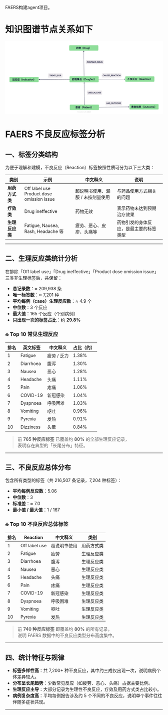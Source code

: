 FAERS构建agent项目。

# 知识图谱节点关系如下

![FAERS 知识图谱结构](./images/FAERS知识图谱节点关系.png)



#  FAERS 不良反应标签分析

## 一、标签分类结构

为便于理解和建模，不良反应（Reaction）标签按照性质可分为以下三大类：

| 类别 | 示例 | 中文释义 | 说明 |
|------|------|----------|------|
| **用药方式类** | Off label use<br>Product dose omission issue | 超说明书使用、漏服 / 未按剂量使用 | 与药品使用方式相关的问题 |
| **疗效类** | Drug ineffective | 药物无效 | 表示药物未达到预期治疗效果 |
| **生理反应类** | Fatigue, Nausea, Rash, Headache 等 | 疲劳、恶心、皮疹、头痛等 | 药物引发的身体反应，是最主要的标签类型 |

---

## 二、生理反应类统计分析

在排除「Off label use」「Drug ineffective」「Product dose omission issue」三类非生理标签后，共保留：

- **总记录数**：≈ 209,938 条  
- **唯一标签数**：≈ 7,201 种  
- **平均每例（case）生理反应数**：≈ 4.9 个  
- **中位数**：3 个反应  
- **最大值**：165 个反应（个别病例）  
- **只出现一次的标签占比**：约 **29.8%**

### 🔝 Top 10 常见生理反应

| 排名 | 英文标签 | 中文释义 | 占比（约） |
|------|-----------|----------|-------------|
| 1 | Fatigue | 疲劳 / 乏力 | 1.38% |
| 2 | Diarrhoea | 腹泻 | 1.30% |
| 3 | Nausea | 恶心 | 1.28% |
| 4 | Headache | 头痛 | 1.11% |
| 5 | Pain | 疼痛 | 1.06% |
| 6 | COVID-19 | 新冠感染 | 1.04% |
| 7 | Dyspnoea | 呼吸困难 | 1.03% |
| 8 | Vomiting | 呕吐 | 0.96% |
| 9 | Pyrexia | 发热 | 0.91% |
| 10 | Dizziness | 头晕 | 0.84% |

> 前 **765 种反应标签** 已覆盖约 **80%** 的全部生理反应记录，  
> 表明存在典型的「长尾分布」特征。

---

## 三、不良反应总体分布

包含所有类型的标签（共 216,507 条记录，7,204 种标签）：

- **平均每例反应数**：5.06  
- **中位数**：3  
- **标准差**：≈ 7.0  
- **最小值 / 最大值**：1 / 167  

### 🔝 Top 10 不良反应总体标签

| 排名 | Reaction | 中文释义 | 类别 |
|------|-----------|----------|------|
| 1 | Off label use | 超说明书使用 | 用药方式类 |
| 2 | Fatigue | 疲劳 | 生理反应类 |
| 3 | Diarrhoea | 腹泻 | 生理反应类 |
| 4 | Nausea | 恶心 | 生理反应类 |
| 5 | Headache | 头痛 | 生理反应类 |
| 6 | Pain | 疼痛 | 生理反应类 |
| 7 | COVID-19 | 新冠感染 | 生理反应类 |
| 8 | Dyspnoea | 呼吸困难 | 生理反应类 |
| 9 | Vomiting | 呕吐 | 生理反应类 |
| 10 | Pyrexia | 发热 | 生理反应类 |

> 前 **740 种反应标签** 即覆盖约 **80%** 的所有记录，  
> 说明 FAERS 数据中的不良反应类型分布高度集中。

---

## 四、统计特征与规律

- **标签多样性高**：共 7,200+ 种不良反应，其中约三成仅出现一次，说明病例个体差异较大。  
- **分布呈长尾趋势**：少数常见反应（如疲劳、恶心、头痛）占据主要比例。  
- **生理反应主导**：大部分记录为生理性不良反应，疗效及用药方式类占比较小。  
- **病例复杂度高**：平均每例报告涉及约 5 个不同的不良反应，说明单个事件往往伴随多症状共现。  

---
